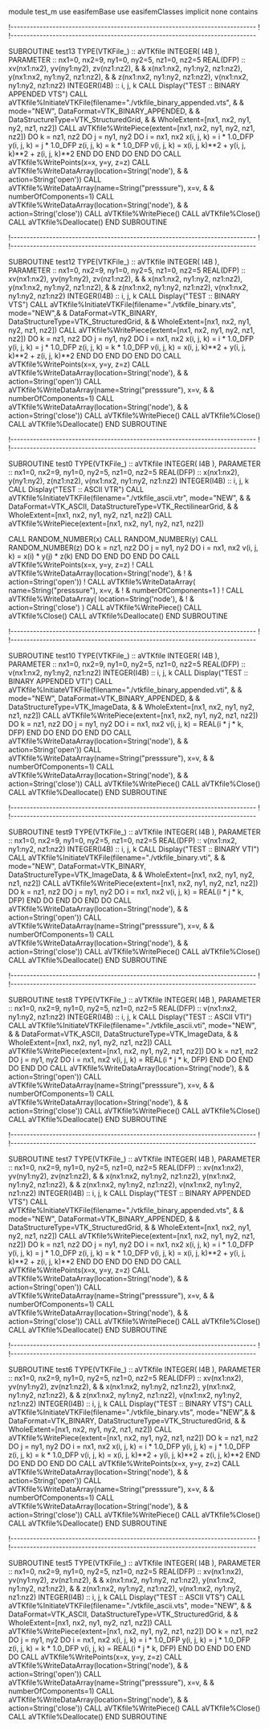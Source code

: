 module test_m
use easifemBase
use easifemClasses
implicit none
contains

!----------------------------------------------------------------------------
!
!----------------------------------------------------------------------------

SUBROUTINE test13
TYPE(VTKFile_) :: aVTKfile
INTEGER( I4B ), PARAMETER :: nx1=0, nx2=9, ny1=0, ny2=5, nz1=0, nz2=5
REAL(DFP) :: xv(nx1:nx2), yv(ny1:ny2), zv(nz1:nz2), &
& x(nx1:nx2, ny1:ny2, nz1:nz2), y(nx1:nx2, ny1:ny2, nz1:nz2), &
& z(nx1:nx2, ny1:ny2, nz1:nz2), v(nx1:nx2, ny1:ny2, nz1:nz2)
INTEGER(I4B) :: i, j, k
CALL Display("TEST :: BINARY APPENDED VTS")
CALL aVTKfile%InitiateVTKFile(filename="./vtkfile_binary_appended.vts", &
& mode="NEW", DataFormat=VTK_BINARY_APPENDED, &
& DataStructureType=VTK_StructuredGrid, &
& WholeExtent=[nx1, nx2, ny1, ny2, nz1, nz2])
CALL aVTKfile%WritePiece(extent=[nx1, nx2, ny1, ny2, nz1, nz2])
DO k = nz1, nz2
DO j = ny1, ny2
DO i = nx1, nx2
x(i, j, k) = i * 1.0_DFP
y(i, j, k) = j * 1.0_DFP
z(i, j, k) = k * 1.0_DFP
v(i, j, k) = x(i, j, k)**2 + y(i, j, k)**2 + z(i, j, k)**2
END DO
END DO
END DO
CALL aVTKfile%WritePoints(x=x, y=y, z=z)
CALL aVTKfile%WriteDataArray(location=String('node'), &
& action=String('open'))
CALL aVTKfile%WriteDataArray(name=String("presssure"), x=v, &
& numberOfComponents=1)
CALL aVTKfile%WriteDataArray(location=String('node'), &
& action=String('close'))
CALL aVTKfile%WritePiece()
CALL aVTKfile%Close()
CALL aVTKfile%Deallocate()
END SUBROUTINE

!----------------------------------------------------------------------------
!
!----------------------------------------------------------------------------

SUBROUTINE test12
TYPE(VTKFile_) :: aVTKfile
INTEGER( I4B ), PARAMETER :: nx1=0, nx2=9, ny1=0, ny2=5, nz1=0, nz2=5
REAL(DFP) :: xv(nx1:nx2), yv(ny1:ny2), zv(nz1:nz2), &
& x(nx1:nx2, ny1:ny2, nz1:nz2), y(nx1:nx2, ny1:ny2, nz1:nz2), &
& z(nx1:nx2, ny1:ny2, nz1:nz2), v(nx1:nx2, ny1:ny2, nz1:nz2)
INTEGER(I4B) :: i, j, k
CALL Display("TEST :: BINARY VTS")
CALL aVTKfile%InitiateVTKFile(filename="./vtkfile_binary.vts", mode="NEW",&
& DataFormat=VTK_BINARY, DataStructureType=VTK_StructuredGrid, &
& WholeExtent=[nx1, nx2, ny1, ny2, nz1, nz2])
CALL aVTKfile%WritePiece(extent=[nx1, nx2, ny1, ny2, nz1, nz2])
DO k = nz1, nz2
DO j = ny1, ny2
DO i = nx1, nx2
x(i, j, k) = i * 1.0_DFP
y(i, j, k) = j * 1.0_DFP
z(i, j, k) = k * 1.0_DFP
v(i, j, k) = x(i, j, k)**2 + y(i, j, k)**2 + z(i, j, k)**2
END DO
END DO
END DO
CALL aVTKfile%WritePoints(x=x, y=y, z=z)
CALL aVTKfile%WriteDataArray(location=String('node'), &
& action=String('open'))
CALL aVTKfile%WriteDataArray(name=String("presssure"), x=v, &
& numberOfComponents=1)
CALL aVTKfile%WriteDataArray(location=String('node'), &
& action=String('close'))
CALL aVTKfile%WritePiece()
CALL aVTKfile%Close()
CALL aVTKfile%Deallocate()
END SUBROUTINE

!----------------------------------------------------------------------------
!
!----------------------------------------------------------------------------

SUBROUTINE test0
TYPE(VTKFile_) :: aVTKfile
INTEGER( I4B ), PARAMETER :: nx1=0, nx2=9, ny1=0, ny2=5, nz1=0, nz2=5
REAL(DFP) :: x(nx1:nx2), y(ny1:ny2), z(nz1:nz2), v(nx1:nx2, ny1:ny2, nz1:nz2)
INTEGER(I4B) :: i, j, k
CALL Display("TEST :: ASCII VTR")
CALL aVTKfile%InitiateVTKFile(filename="./vtkfile_ascii.vtr", mode="NEW", &
& DataFormat=VTK_ASCII, DataStructureType=VTK_RectilinearGrid, &
& WholeExtent=[nx1, nx2, ny1, ny2, nz1, nz2])
CALL aVTKfile%WritePiece(extent=[nx1, nx2, ny1, ny2, nz1, nz2])

CALL RANDOM_NUMBER(x)
CALL RANDOM_NUMBER(y)
CALL RANDOM_NUMBER(z)
DO k = nz1, nz2
DO j = ny1, ny2
DO i = nx1, nx2
v(i, j, k) = x(i) * y(j) * z(k)
END DO
END DO
END DO
CALL aVTKfile%WritePoints(x=x, y=y, z=z)
! CALL aVTKfile%WriteDataArray(location=String('node'), &
! & action=String('open'))
! CALL aVTKfile%WriteDataArray( name=String("presssure"), x=v, &
! & numberOfComponents=1 )
! CALL aVTKfile%WriteDataArray( location=String('node'), &
! & action=String('close') )
CALL aVTKfile%WritePiece()
CALL aVTKfile%Close()
CALL aVTKfile%Deallocate()
END SUBROUTINE

!----------------------------------------------------------------------------
!
!----------------------------------------------------------------------------

SUBROUTINE test10
TYPE(VTKFile_) :: aVTKfile
INTEGER( I4B ), PARAMETER :: nx1=0, nx2=9, ny1=0, ny2=5, nz1=0, nz2=5
REAL(DFP) :: v(nx1:nx2, ny1:ny2, nz1:nz2)
INTEGER(I4B) :: i, j, k
CALL Display("TEST :: BINARY APPENDED VTI")
CALL aVTKfile%InitiateVTKFile(filename="./vtkfile_binary_appended.vti", &
& mode="NEW", DataFormat=VTK_BINARY_APPENDED, &
& DataStructureType=VTK_ImageData, &
& WholeExtent=[nx1, nx2, ny1, ny2, nz1, nz2])
CALL aVTKfile%WritePiece(extent=[nx1, nx2, ny1, ny2, nz1, nz2])
DO k = nz1, nz2
DO j = ny1, ny2
DO i = nx1, nx2
v(i, j, k) = REAL(i * j * k, DFP)
END DO
END DO
END DO
CALL aVTKfile%WriteDataArray(location=String('node'), &
& action=String('open'))
CALL aVTKfile%WriteDataArray(name=String("presssure"), x=v, &
& numberOfComponents=1)
CALL aVTKfile%WriteDataArray(location=String('node'), &
& action=String('close'))
CALL aVTKfile%WritePiece()
CALL aVTKfile%Close()
CALL aVTKfile%Deallocate()
END SUBROUTINE

!----------------------------------------------------------------------------
!
!----------------------------------------------------------------------------

SUBROUTINE test9
TYPE(VTKFile_) :: aVTKfile
INTEGER( I4B ), PARAMETER :: nx1=0, nx2=9, ny1=0, ny2=5, nz1=0, nz2=5
REAL(DFP) :: v(nx1:nx2, ny1:ny2, nz1:nz2)
INTEGER(I4B) :: i, j, k
CALL Display("TEST :: BINARY VTI")
CALL aVTKfile%InitiateVTKFile(filename="./vtkfile_binary.vti", &
& mode="NEW", DataFormat=VTK_BINARY, DataStructureType=VTK_ImageData, &
& WholeExtent=[nx1, nx2, ny1, ny2, nz1, nz2])
CALL aVTKfile%WritePiece(extent=[nx1, nx2, ny1, ny2, nz1, nz2])
DO k = nz1, nz2
DO j = ny1, ny2
DO i = nx1, nx2
v(i, j, k) = REAL(i * j * k, DFP)
END DO
END DO
END DO
CALL aVTKfile%WriteDataArray(location=String('node'), &
& action=String('open'))
CALL aVTKfile%WriteDataArray(name=String("presssure"), x=v, &
& numberOfComponents=1)
CALL aVTKfile%WriteDataArray(location=String('node'), &
& action=String('close'))
CALL aVTKfile%WritePiece()
CALL aVTKfile%Close()
CALL aVTKfile%Deallocate()
END SUBROUTINE

!----------------------------------------------------------------------------
!
!----------------------------------------------------------------------------

SUBROUTINE test8
TYPE(VTKFile_) :: aVTKfile
INTEGER( I4B ), PARAMETER :: nx1=0, nx2=9, ny1=0, ny2=5, nz1=0, nz2=5
REAL(DFP) :: v(nx1:nx2, ny1:ny2, nz1:nz2)
INTEGER(I4B) :: i, j, k
CALL Display("TEST :: ASCII VTI")
CALL aVTKfile%InitiateVTKFile(filename="./vtkfile_ascii.vti", mode="NEW", &
& DataFormat=VTK_ASCII, DataStructureType=VTK_ImageData, &
& WholeExtent=[nx1, nx2, ny1, ny2, nz1, nz2])
CALL aVTKfile%WritePiece(extent=[nx1, nx2, ny1, ny2, nz1, nz2])
DO k = nz1, nz2
DO j = ny1, ny2
DO i = nx1, nx2
v(i, j, k) = REAL(i * j * k, DFP)
END DO
END DO
END DO
CALL aVTKfile%WriteDataArray(location=String('node'), &
& action=String('open'))
CALL aVTKfile%WriteDataArray(name=String("presssure"), x=v, &
& numberOfComponents=1)
CALL aVTKfile%WriteDataArray(location=String('node'), &
& action=String('close'))
CALL aVTKfile%WritePiece()
CALL aVTKfile%Close()
CALL aVTKfile%Deallocate()
END SUBROUTINE

!----------------------------------------------------------------------------
!
!----------------------------------------------------------------------------

SUBROUTINE test7
TYPE(VTKFile_) :: aVTKfile
INTEGER( I4B ), PARAMETER :: nx1=0, nx2=9, ny1=0, ny2=5, nz1=0, nz2=5
REAL(DFP) :: xv(nx1:nx2), yv(ny1:ny2), zv(nz1:nz2), &
& x(nx1:nx2, ny1:ny2, nz1:nz2), y(nx1:nx2, ny1:ny2, nz1:nz2), &
& z(nx1:nx2, ny1:ny2, nz1:nz2), v(nx1:nx2, ny1:ny2, nz1:nz2)
INTEGER(I4B) :: i, j, k
CALL Display("TEST :: BINARY APPENDED VTS")
CALL aVTKfile%InitiateVTKFile(filename="./vtkfile_binary_appended.vts", &
& mode="NEW", DataFormat=VTK_BINARY_APPENDED, &
& DataStructureType=VTK_StructuredGrid, &
& WholeExtent=[nx1, nx2, ny1, ny2, nz1, nz2])
CALL aVTKfile%WritePiece(extent=[nx1, nx2, ny1, ny2, nz1, nz2])
DO k = nz1, nz2
DO j = ny1, ny2
DO i = nx1, nx2
x(i, j, k) = i * 1.0_DFP
y(i, j, k) = j * 1.0_DFP
z(i, j, k) = k * 1.0_DFP
v(i, j, k) = x(i, j, k)**2 + y(i, j, k)**2 + z(i, j, k)**2
END DO
END DO
END DO
CALL aVTKfile%WritePoints(x=x, y=y, z=z)
CALL aVTKfile%WriteDataArray(location=String('node'), &
& action=String('open'))
CALL aVTKfile%WriteDataArray(name=String("presssure"), x=v, &
& numberOfComponents=1)
CALL aVTKfile%WriteDataArray(location=String('node'), &
& action=String('close'))
CALL aVTKfile%WritePiece()
CALL aVTKfile%Close()
CALL aVTKfile%Deallocate()
END SUBROUTINE

!----------------------------------------------------------------------------
!
!----------------------------------------------------------------------------

SUBROUTINE test6
TYPE(VTKFile_) :: aVTKfile
INTEGER( I4B ), PARAMETER :: nx1=0, nx2=9, ny1=0, ny2=5, nz1=0, nz2=5
REAL(DFP) :: xv(nx1:nx2), yv(ny1:ny2), zv(nz1:nz2), &
& x(nx1:nx2, ny1:ny2, nz1:nz2), y(nx1:nx2, ny1:ny2, nz1:nz2), &
& z(nx1:nx2, ny1:ny2, nz1:nz2), v(nx1:nx2, ny1:ny2, nz1:nz2)
INTEGER(I4B) :: i, j, k
CALL Display("TEST :: BINARY VTS")
CALL aVTKfile%InitiateVTKFile(filename="./vtkfile_binary.vts", mode="NEW",&
& DataFormat=VTK_BINARY, DataStructureType=VTK_StructuredGrid, &
& WholeExtent=[nx1, nx2, ny1, ny2, nz1, nz2])
CALL aVTKfile%WritePiece(extent=[nx1, nx2, ny1, ny2, nz1, nz2])
DO k = nz1, nz2
DO j = ny1, ny2
DO i = nx1, nx2
x(i, j, k) = i * 1.0_DFP
y(i, j, k) = j * 1.0_DFP
z(i, j, k) = k * 1.0_DFP
v(i, j, k) = x(i, j, k)**2 + y(i, j, k)**2 + z(i, j, k)**2
END DO
END DO
END DO
CALL aVTKfile%WritePoints(x=x, y=y, z=z)
CALL aVTKfile%WriteDataArray(location=String('node'), &
& action=String('open'))
CALL aVTKfile%WriteDataArray(name=String("presssure"), x=v, &
& numberOfComponents=1)
CALL aVTKfile%WriteDataArray(location=String('node'), &
& action=String('close'))
CALL aVTKfile%WritePiece()
CALL aVTKfile%Close()
CALL aVTKfile%Deallocate()
END SUBROUTINE

!----------------------------------------------------------------------------
!
!----------------------------------------------------------------------------

SUBROUTINE test5
TYPE(VTKFile_) :: aVTKfile
INTEGER( I4B ), PARAMETER :: nx1=0, nx2=9, ny1=0, ny2=5, nz1=0, nz2=5
REAL(DFP) :: xv(nx1:nx2), yv(ny1:ny2), zv(nz1:nz2), &
& x(nx1:nx2, ny1:ny2, nz1:nz2), y(nx1:nx2, ny1:ny2, nz1:nz2), &
& z(nx1:nx2, ny1:ny2, nz1:nz2), v(nx1:nx2, ny1:ny2, nz1:nz2)
INTEGER(I4B) :: i, j, k
CALL Display("TEST :: ASCII VTS")
CALL aVTKfile%InitiateVTKFile(filename="./vtkfile_ascii.vts", mode="NEW", &
& DataFormat=VTK_ASCII, DataStructureType=VTK_StructuredGrid, &
& WholeExtent=[nx1, nx2, ny1, ny2, nz1, nz2])
CALL aVTKfile%WritePiece(extent=[nx1, nx2, ny1, ny2, nz1, nz2])
DO k = nz1, nz2
DO j = ny1, ny2
DO i = nx1, nx2
x(i, j, k) = i * 1.0_DFP
y(i, j, k) = j * 1.0_DFP
z(i, j, k) = k * 1.0_DFP
v(i, j, k) = REAL(i * j * k, DFP)
END DO
END DO
END DO
CALL aVTKfile%WritePoints(x=x, y=y, z=z)
CALL aVTKfile%WriteDataArray(location=String('node'), &
& action=String('open'))
CALL aVTKfile%WriteDataArray(name=String("presssure"), x=v, &
& numberOfComponents=1)
CALL aVTKfile%WriteDataArray(location=String('node'), &
& action=String('close'))
CALL aVTKfile%WritePiece()
CALL aVTKfile%Close()
CALL aVTKfile%Deallocate()
END SUBROUTINE
